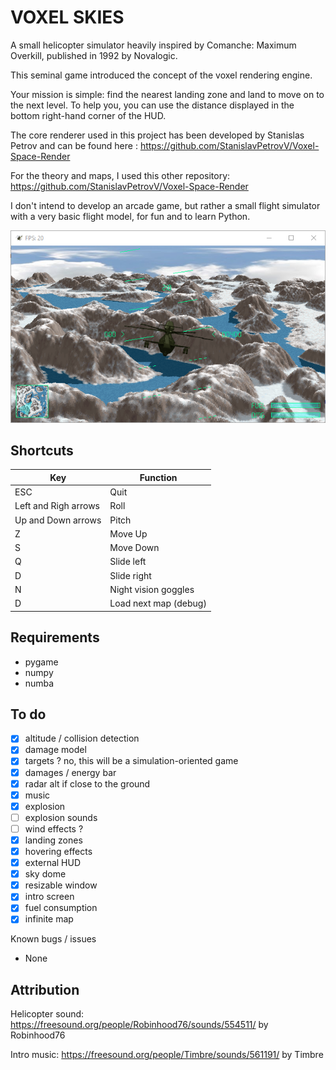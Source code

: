 # VOXEL SKIES

A small helicopter simulator heavily inspired by Comanche: Maximum Overkill, published in 1992 by Novalogic.

This seminal game introduced the concept of the voxel rendering engine.

Your mission is simple: find the nearest landing zone and land to move on to the next level. To help you, you can use the distance displayed in the bottom right-hand corner of the HUD.

The core renderer used in this project has been developed by Stanislas Petrov and can be found here : https://github.com/StanislavPetrovV/Voxel-Space-Render

For the theory and maps, I used this other repository: https://github.com/StanislavPetrovV/Voxel-Space-Render

I don't intend to develop an arcade game, but rather a small flight simulator with a very basic flight model, for fun and to learn Python.

<img src="screenshot.png">

## Shortcuts

| Key | Function |
|-----|----------|
| ESC | Quit |
| Left and Righ arrows | Roll |
| Up and Down arrows | Pitch |
| Z | Move Up |
| S | Move Down |
| Q | Slide left |
| D | Slide right |
| N | Night vision goggles |
| D | Load next map (debug) |

## Requirements

* pygame
* numpy
* numba

## To do

* [x] altitude / collision detection
* [x] damage model
* [x] targets ? no, this will be a simulation-oriented game
* [x] damages / energy bar
* [x] radar alt if close to the ground
* [x] music 
* [x] explosion
* [ ] explosion sounds
* [ ] wind effects ?
* [x] landing zones
* [x] hovering effects
* [x] external HUD
* [x] sky dome
* [x] resizable window
* [x] intro screen
* [x] fuel consumption
* [x] infinite map

Known bugs / issues

* None

## Attribution

Helicopter sound:
https://freesound.org/people/Robinhood76/sounds/554511/ by Robinhood76

Intro music:
https://freesound.org/people/Timbre/sounds/561191/ by Timbre